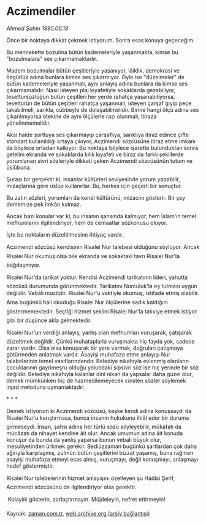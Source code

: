 # Aczimendiler

*Ahmed Şahin 1995.06.18*

<tr><td class="metin" colspan="2" style="padding-top: 20px; padding-left: 5px; padding-right: 10px;">Önce bir noktaya dikkat çekmek istiyorum. Sonra esas konuya geçeceğim.</td></tr><tr><td class="metin" colspan="2" style="padding-top: 20px; padding-left: 5px; padding-right: 10px;"><p>Bu memlekette bozulma bütün kademeleriyle yaşanmakta, kimse bu "bozulmalara" ses çıkarmamaktadır. 
<p> Madem bozulmalar bütün çeşitleriyle yaşanıyor, lâiklik, demokrasi ve özgürlük adına bunlara kimse ses çıkarmıyor. Öyle ise "düzelmeler" de bütün kademeleriyle yaşanmalı, aynı anlayış adına bunlara da kimse ses çıkarmamalıdır. Nasıl isteyen plaj kıyafetiyle sokaklarda gezebiliyor, tesettürsüzlüğün bütün çeşitleri her yerde rahatça yaşanabiliyorsa, tesettürün de bütün çeşitleri rahatça yaşanmalı, isteyen çarşaf giyip peçe takabilmeli, sarıkla, cübbeyle de dolaşabilmelidir. Birine hangi ölçü adına ses çıkarılmıyorsa ötekine de aynı ölçülerle razı olunmalı, itiraza yönelinmemelidir. 
<p> Aksi halde şortluya ses çıkarmayıp çarşaflıya, sarıklıya itiraz edince çifte standart kullanıldığı ortaya çıkıyor, Aczimendi sözcüsüne itiraz etme imkanı da böylece ortadan kalkıyor. Bu noktaya böylece işarette bulunduktan sonra gelelim ekranda ve sokaklarda kılık kıyafeti ve biraz da farklı şekillerde yorumlanan sivri sözleriyle dikkati çeken Aczimendi sözcüsünün tutum ve üslûbuna. 
<p> Şurası bir gerçektir ki, insanlar kültürleri seviyesinde yorum yapabilir, mizaçlarına göre üslûp kullanırlar. Bu, herkes için geçerli bir sonuçtur. 
<p> Bu zatın sözleri, yorumları da kendi kültürünü, mizacını gösterir. Bir şey dememize pek imkân kalmaz. 
<p> Ancak bazı konular var ki, bu insanın şahsında kalmıyor, hem İslam'ın temel mefhumlarını ilgilendiriyor, hem de cemaatlar sözkonusu oluyor. 
<p> İşte bu noktaların düzeltilmesine ihtiyaç vardır. 
<p> Aczimendi sözcüsü kendisinin Risalei Nur talebesi olduğunu söylüyor. Ancak Risalei Nur okumuş olsa bile ekranda ve sokaktaki tavrı Risalei Nur'la bağdaşmıyor. 
<p> Risalei Nur'da tarikat yoktur. Kendisi Aczimendi tarikatının lideri, yahutta sözcüsü durumunda görünmektedir. Tarikatını Nurculuk'la eş tutması uygun değildir. Vebâli mucibtir. Risalei Nur'u vaktiyle okumuş, istifade etmiş olabilir. Ama bugünkü hali okuduğu Risalei Nur ölçülerine sadık kaldığını göstermemektedir. Seçtiği hizmet şeklini Risalei Nur'la takviye etmek istiyor gibi bir düşünce akla gelmektedir. 
<p> Risalei Nur'un verdiği anlayış, yanlış olan mefhumları vuruşarak, çatışarak düzeltmek değildir. Çünkü muhataplarla vuruşmakta hiç fayda yok, sadece zarar vardır. Olsa olsa konuşarak bir yere varmak, doğruları çatışmaya götürmeden anlatmak vardır. Âsayişi muhafaza etme anlayışı Nur talebelerinin temel vasıflarındandır. Belediye nikahıyla evlenmiş olanların çocuklarının gayrimeşru olduğu yolundaki sipsivri söz ise hiç yerinde bir söz değildir. Belediye nikahıyla kalanlar dinî nikah da yapsalar daha güzel olur, demek mümkünken hiç de hazmedilemeyecek cinsten sözler söylemek irşad metoduna uymamaktadır. 
<p>* * * 
<p> Demek istiyorum ki Aczimendi sözcüsü, keşke kendi adına konuşsaydı da Risalei Nur'u karıştırmasa, bunca insanın hukukunu ihlâl eder bir duruma girmeseydi. İnsan, şahsı adına her türlü sözü söyleyebilir, mükâfatı da mücâzatı da nihayet kendine âit olur. Ancak umumun adına âit konuda konuşur da bunda da yanlış yaparsa bunun vebali büyük olur, mesuliyetinden ürkmek gerekir. Bediüzzaman bugünkü şartlardan çok daha ağırıyla karşılaşmış, zulmün bütün çeşitlerini bizzat yaşamış, buna rağmen asayişi muhafaza etmeyi esas almış, vuruşmayı, değil konuşmayı, anlaşmayı hedef göstermiştir. 
<p> Risalei Nur talebelerinin hizmet anlayışını özetleyen şu Hadisi Şerif, Aczimendi sözcüsünü de ilgilendiriyor olsa gerektir. 
<p>  Kolaylık gösterin, zorlaştırmayın. Müjdeleyin, nefret ettirmeyin! <br/></p></p></p></p></p></p></p></p></p></p></p></p></p></p></td></tr>

Kaynak: [zaman.com.tr](http://zaman.com.tr/yazar.do?yazino=328085), [web.archive.org (arşiv bağlantısı)](http://web.archive.org/web/20090406225448/http://www.zaman.com.tr:80/yazar.do?yazino=328085)
